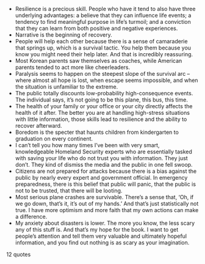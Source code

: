  - Resilience is a precious skill. People who have it tend to also have three underlying advantages: a believe that they can influence life events; a tendency to find meaningful purpose in life’s turmoil; and a conviction that they can learn from both positive and negative experiences.
 - Narrative is the beginning of recovery.
 - People will help each other because there is a sense of camaraderie that springs up, which is a survival tactic. You help them because you know you might need their help later. And that is incredibly reassuring.
 - Most Korean parents saw themselves as coaches, while American parents tended to act more like cheerleaders.
 - Paralysis seems to happen on the steepest slope of the survival arc – where almost all hope is lost, when escape seems impossible, and when the situation is unfamiliar to the extreme.
 - The public totally discounts low-probability high-consequence events. The individual says, it’s not going to be this plane, this bus, this time.
 - The health of your family or your office or your city directly affects the health of it after. The better you are at handling high-stress situations with little information, those skills lead to resilience and the ability to recover afterward.
 - Boredom is the specter that haunts children from kindergarten to graduation on every continent.
 - I can’t tell you how many times I’ve been with very smart, knowledgeable Homeland Security experts who are essentially tasked with saving your life who do not trust you with information. They just don’t. They kind of dismiss the media and the public in one fell swoop.
 - Citizens are not prepared for attacks because there is a bias against the public by nearly every expert and government official. In emergency preparedness, there is this belief that public will panic, that the public is not to be trusted, that there will be looting.
 - Most serious plane crashes are survivable. There’s a sense that, ‘Oh, if we go down, that’s it, it’s out of my hands.’ And that’s just statistically not true. I have more optimism and more faith that my own actions can make a difference.
 - My anxiety about disasters is lower. The more you know, the less scary any of this stuff is. And that’s my hope for the book. I want to get people’s attention and tell them very valuable and ultimately hopeful information, and you find out nothing is as scary as your imagination.

12 quotes